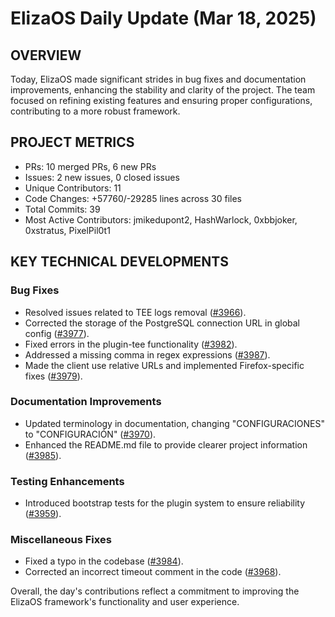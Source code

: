 # ElizaOS Daily Update (Mar 18, 2025)

## OVERVIEW 
Today, ElizaOS made significant strides in bug fixes and documentation improvements, enhancing the stability and clarity of the project. The team focused on refining existing features and ensuring proper configurations, contributing to a more robust framework.

## PROJECT METRICS
- PRs: 10 merged PRs, 6 new PRs
- Issues: 2 new issues, 0 closed issues
- Unique Contributors: 11
- Code Changes: +57760/-29285 lines across 30 files
- Total Commits: 39
- Most Active Contributors: jmikedupont2, HashWarlock, 0xbbjoker, 0xstratus, PixelPil0t1

## KEY TECHNICAL DEVELOPMENTS

### Bug Fixes
- Resolved issues related to TEE logs removal ([#3966](https://github.com/elizaos/eliza/pull/3966)).
- Corrected the storage of the PostgreSQL connection URL in global config ([#3977](https://github.com/elizaos/eliza/pull/3977)).
- Fixed errors in the plugin-tee functionality ([#3982](https://github.com/elizaos/eliza/pull/3982)).
- Addressed a missing comma in regex expressions ([#3987](https://github.com/elizaos/eliza/pull/3987)).
- Made the client use relative URLs and implemented Firefox-specific fixes ([#3979](https://github.com/elizaos/eliza/pull/3979)).

### Documentation Improvements
- Updated terminology in documentation, changing "CONFIGURACIONES" to "CONFIGURACIÓN" ([#3970](https://github.com/elizaos/eliza/pull/3970)).
- Enhanced the README.md file to provide clearer project information ([#3985](https://github.com/elizaos/eliza/pull/3985)).

### Testing Enhancements
- Introduced bootstrap tests for the plugin system to ensure reliability ([#3959](https://github.com/elizaos/eliza/pull/3959)). 

### Miscellaneous Fixes
- Fixed a typo in the codebase ([#3984](https://github.com/elizaos/eliza/pull/3984)).
- Corrected an incorrect timeout comment in the code ([#3968](https://github.com/elizaos/eliza/pull/3968)). 

Overall, the day's contributions reflect a commitment to improving the ElizaOS framework's functionality and user experience.